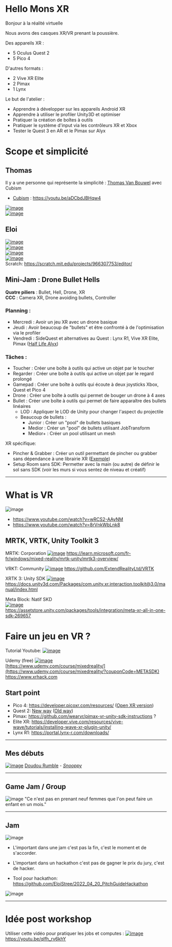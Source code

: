  # Hello Mons XR

Bonjour à la réalité virtuelle

Nous avons des casques XR/VR prenant la poussière.

Des appareils XR :
- 5 Oculus Quest 2
- 5 Pico 4

D'autres formats :
- 2 Vive XR Elite
- 2 Pimax
- 1 Lynx

Le but de l'atelier :
- Apprendre à développer sur les appareils Android XR
- Apprendre à utiliser le profiler Unity3D et optimiser
- Pratiquer la création de boîtes à outils
- Pratiquer le système d'input via les contrôleurs XR et Xbox
- Tester le Quest 3 en AR et le Pimax sur Alyx


# Scope et simplicité

## Thomas

Il y a une personne qui représente la simplicité : [Thomas Van Bouwel](https://www.linkedin.com/in/thomas-van-bouwel-ba06233b/?originalSubdomain=be) avec Cubism
- [Cubism](https://youtu.be/aDCbdJBHqw4) : https://youtu.be/aDCbdJBHqw4

[![image](https://github.com/EloiStree/2024_07_03_HelloMonsXR/assets/20149493/9e1ffbd9-69ef-4b09-a0bb-5c0efb352af2)](https://youtu.be/aDCbdJBHqw4)  
[![image](https://github.com/EloiStree/2024_07_03_HelloMonsXR/assets/20149493/aa08b9a0-22e7-4430-b559-90285e2f1439)](https://youtu.be/0UowL5cjhaI)  

## Eloi 

[![image](https://github.com/EloiStree/2024_07_03_HelloMonsXR/assets/20149493/76ed60ed-cc65-41ae-869e-73708e370fc9)](https://youtu.be/3Q8TbYVGjpE)  
[![image](https://github.com/EloiStree/2024_07_03_HelloMonsXR/assets/20149493/78923b7f-ede6-4a0f-827c-4b5ba56e2cd5)](https://youtu.be/4Gk-2IwnEEo)  
[![image](https://github.com/EloiStree/2024_07_03_HelloMonsXR/assets/20149493/62a16c68-ded1-40d7-95b1-777dcf693d89)](https://youtu.be/nvMY04GPniE)  
[![image](https://github.com/EloiStree/2024_07_03_HelloMonsXR/assets/20149493/ddc72d09-f9c5-4a2f-956c-f84c83d17085)](https://youtu.be/YkGAWxjKQFQ)  
Scratch: https://scratch.mit.edu/projects/966307753/editor/

## Mini-Jam : Drone Bullet Hells

**Quatre piliers** : Bullet, Hell, Drone, XR  
**CCC** : Camera XR, Drone avoiding bullets, Controller

### Planning :
- Mercredi : Avoir un jeu XR avec un drone basique
- Jeudi : Avoir beaucoup de "bullets" et être confronté à de l'optimisation via le profiler
- Vendredi : SideQuest et alternatives au Quest : Lynx R1, Vive XR Elite, Pimax ([Half Life Alyx](https://www.youtube.com/watch?v=ZX-03yBcm3k))

### Tâches :

- Toucher : Créer une boîte à outils qui active un objet par le toucher
- Regarder : Créer une boîte à outils qui active un objet par le regard prolongé
- Gamepad : Créer une boîte à outils qui écoute à deux joysticks Xbox, Quest et Pico 4
- Drone : Créer une boîte à outils qui permet de bouger un drone à 4 axes
- Bullet : Créer une boîte à outils qui permet de faire apparaître des bullets linéaires
  - LOD : Appliquer le LOD de Unity pour changer l'aspect du projectile
  - Beaucoup de bullets :
    - Junior : Créer un "pool" de bullets basiques
    - Medior : Créer un "pool" de bullets utilisant JobTransform
    - Medior+ : Créer un pool utilisant un mesh

XR spécifique:
- Pincher & Grabber : Créer un outil permettant de pincher ou grabber sans dépendance à une librairie XR ([Exemple](https://gitlab.com/eloistree/2020_02_01_MagnetSnapping.git))
- Setup Room sans SDK: Permetter avec la main (ou autre) de définir le sol sans SDK (voir les murs si vous sentez de niveau et créatif)

-------------------------------------------------------------------

# What is VR

![image](https://github.com/EloiStree/2024_07_03_HelloMonsXR/assets/20149493/50139707-e4bb-44dc-bd3e-1e48a1891c5b)

- https://www.youtube.com/watch?v=wRCS2-AAyNM
- https://www.youtube.com/watch?v=8rVnkWbLnk8



## MRTK, VRTK, Unity Toolkit 3

MRTK: Corporation
[![image](https://github.com/EloiStree/2024_07_03_HelloMonsXR/assets/20149493/d6225597-7052-4e58-96a1-fea25cd653f7)](https://learn.microsoft.com/fr-fr/windows/mixed-reality/mrtk-unity/mrtk3-overview/)
https://learn.microsoft.com/fr-fr/windows/mixed-reality/mrtk-unity/mrtk3-overview/

VRKT: Community
[![image](https://github.com/EloiStree/2024_07_03_HelloMonsXR/assets/20149493/3ca8024e-fca6-4945-b248-752bc8a99ea1)](https://www.youtube.com/@VirtualRealityToolkit)
https://github.com/ExtendRealityLtd/VRTK


XRTK 3: Unity SDK
[![image](https://github.com/EloiStree/2024_07_03_HelloMonsXR/assets/20149493/84d32dec-fc8c-4aaf-8192-03927f60fd99)](https://docs.unity3d.com/Packages/com.unity.xr.interaction.toolkit@3.0/manual/index.html)
https://docs.unity3d.com/Packages/com.unity.xr.interaction.toolkit@3.0/manual/index.html

Meta Block: Natif SKD   
[![image](https://github.com/EloiStree/2024_07_03_HelloMonsXR/assets/20149493/ac178eb8-8b6f-4ba0-bf40-e18a06e0a8d3)
](https://assetstore.unity.com/packages/tools/integration/meta-xr-all-in-one-sdk-269657)  
https://assetstore.unity.com/packages/tools/integration/meta-xr-all-in-one-sdk-269657  
  


# Faire un jeu en VR ?

Tutorial Youtube:
[![image](https://github.com/EloiStree/2024_07_03_HelloMonsXR/assets/20149493/42a7aca1-3b5d-44db-b63a-803a594b25d1)
](https://www.youtube.com/watch?v=HhtTtvBF5bI&list=PLpEoiloH-4eP-OKItF8XNJ8y8e1asOJud&index=2)  


Udemy (free)
[![image](https://github.com/EloiStree/2024_07_03_HelloMonsXR/assets/20149493/7468ff51-9d41-431d-8de6-4cbac6766a7f)](https://www.udemy.com/course/mixedreality/?couponCode=METASDK)  
[https://www.udemy.com/course/mixedreality/](https://www.udemy.com/course/mixedreality/?couponCode=METASDK)  
https://www.xrhack.com   


## Start point

- Pico 4: https://developer.picoxr.com/resources/   ([Open XR version](https://youtu.be/eyHl34vxm3c))
- Quest 2: [New way](https://assetstore.unity.com/packages/tools/integration/meta-xr-all-in-one-sdk-269657)  ([Old way](https://assetstore.unity.com/packages/tools/integration/oculus-integration-deprecated-82022))
- Pimax: https://github.com/wearvr/pimax-vr-unity-sdk-instructions ?
- Elite XR: https://developer.vive.com/resources/vive-wave/tutorials/installing-wave-xr-plugin-unity/
- Lynx R1: https://portal.lynx-r.com/downloads/

--------------


## Mes débuts

[![image](https://github.com/EloiStree/2024_07_03_HelloMonsXR/assets/20149493/8be23a36-b9f8-412e-9846-905016604125)](https://youtu.be/QqeDQi5-pTQ)
[Doudou Rumble](https://youtu.be/QqeDQi5-pTQ) - _[Snooppy](https://youtu.be/cB1fjEJqvo8)_ 




----------------


## Game Jam / Group

![image](https://github.com/EloiStree/2024_07_03_HelloMonsXR/assets/20149493/922864d3-5571-437d-80af-ad7ad0aa5dfb)
"Ce n'est pas en prenant neuf femmes que l'on peut faire un enfant en un mois."

-----------------------------

## Jam 

![image](https://github.com/EloiStree/2024_07_03_HelloMonsXR/assets/20149493/4b999eba-7503-4f2c-bf29-821841199b86)
- L'important dans une jam c'est pas la fin, c'est le moment et de s'accorder. 
- L'important dans un hackathon c'est pas de gagner le prix du jury, c'est de hacker. 
  
- Tool pour hackathon: https://github.com/EloiStree/2022_04_20_PitchGuideHackathon  



![image](https://github.com/EloiStree/2024_07_03_HelloMonsXR/assets/20149493/3b006c74-980f-440a-a17c-f54443582277)



--------------------
# Idée post workshop

Utiliser cette vidéo pour pratiquer les jobs et computes :
[![image](https://github.com/user-attachments/assets/c2001fe5-ab86-42af-a25b-3649bf9c7476)](https://youtu.be/qlfh_rv6khY
)https://youtu.be/qlfh_rv6khY




